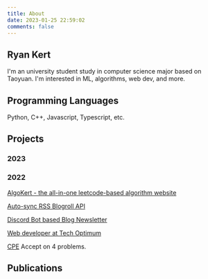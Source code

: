 ```yaml
---
title: About
date: 2023-01-25 22:59:02
comments: false
---
```


## Ryan Kert

I'm an university student study in computer science major based on Taoyuan. I'm interested in ML, algorithms, web dev, and more.

## Programming Languages

Python, C++, Javascript, Typescript, etc.

## Projects

### 2023

### 2022

[AlgoKert - the all-in-one leetcode-based algorithm website](https://www.ryankert.cc/AlgoKert/)

[Auto-sync RSS Blogroll API](https://github.com/ryankert01/rss-friend)

[Discord Bot based Blog Newsletter](https://github.com/ryankert01/discord-blog-newsletter)

[Web developer at Tech Optimum](https://github.com/TechOptimum)

[CPE](https://cpe.cse.nsysu.edu.tw/index.php) Accept on 4 problems.

## Publications
